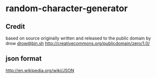 # random-character-generator


## Credit
based on source originally written and released to the public domain by drow <drow@bin.sh>
http://creativecommons.org/publicdomain/zero/1.0/

## json format
http://en.wikipedia.org/wiki/JSON